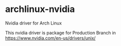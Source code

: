 # archlinux-nvidia
Nvidia driver for Arch Linux

This nvidia driver is package for Production Branch in https://www.nvidia.com/en-us/drivers/unix/
